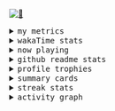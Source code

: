 [![🐙](https://hits.seeyoufarm.com/api/count/incr/badge.svg?url=https%3A%2F%2Fgithub.com%2Fktnkk%2Fhit-counter&count_bg=%23070707&title_bg=%23070707&icon=&icon_color=%23E7E7E7&title=visitors&edge_flat=true)](https://hits.seeyoufarm.com)

<details>
  <summary> <samp>my metrics</samp></summary>
  
  <br>
  
 ![🐳](https://github.com/kkhys/kkhys/blob/main/github-metrics.svg)
  
  ***
</details>

<details>
  <summary> <samp>wakaTime stats</samp></summary>
  
  <br>
  
<!--START_SECTION:waka-->
![Code Time](http://img.shields.io/badge/Code%20Time-4%2C171%20hrs%2012%20mins-blue)

**🐱 My GitHub Data** 

> 📦 5.1 MB Used in GitHub's Storage 
 > 
> 🏆 2,089 Contributions in the Year 2024
 > 
> 💼 Opted to Hire
 > 
> 📜 9 Public Repositories 
 > 
> 🔑 23 Private Repositories 
 > 
**I'm a Night 🦉** 

```text
🌞 Morning                10677 commits       ███████░░░░░░░░░░░░░░░░░░   26.99 % 
🌆 Daytime                8670 commits        █████░░░░░░░░░░░░░░░░░░░░   21.92 % 
🌃 Evening                17200 commits       ███████████░░░░░░░░░░░░░░   43.48 % 
🌙 Night                  3010 commits        ██░░░░░░░░░░░░░░░░░░░░░░░   07.61 % 
```
📅 **I'm Most Productive on Sunday** 

```text
Monday                   4598 commits        ███░░░░░░░░░░░░░░░░░░░░░░   11.62 % 
Tuesday                  5229 commits        ███░░░░░░░░░░░░░░░░░░░░░░   13.22 % 
Wednesday                5287 commits        ███░░░░░░░░░░░░░░░░░░░░░░   13.37 % 
Thursday                 5521 commits        ███░░░░░░░░░░░░░░░░░░░░░░   13.96 % 
Friday                   5553 commits        ████░░░░░░░░░░░░░░░░░░░░░   14.04 % 
Saturday                 6184 commits        ████░░░░░░░░░░░░░░░░░░░░░   15.63 % 
Sunday                   7185 commits        █████░░░░░░░░░░░░░░░░░░░░   18.16 % 
```


📊 **This Week I Spent My Time On** 

```text
🕑︎ Time Zone: Asia/Tokyo

💬 Programming Languages: 
Other                    52 hrs 52 mins      ███████████████████░░░░░░   75.00 % 
TypeScript               5 hrs 45 mins       ██░░░░░░░░░░░░░░░░░░░░░░░   08.17 % 
Java                     4 hrs 45 mins       ██░░░░░░░░░░░░░░░░░░░░░░░   06.74 % 
HTML                     2 hrs 19 mins       █░░░░░░░░░░░░░░░░░░░░░░░░   03.30 % 
Play2                    1 hr 48 mins        █░░░░░░░░░░░░░░░░░░░░░░░░   02.57 % 

🔥 Editors: 
Chrome                   52 hrs 56 mins      ███████████████████░░░░░░   75.11 % 
IntelliJ IDEA            8 hrs 20 mins       ███░░░░░░░░░░░░░░░░░░░░░░   11.83 % 
WebStorm                 7 hrs 22 mins       ███░░░░░░░░░░░░░░░░░░░░░░   10.46 % 
Intellijidea             1 hr 23 mins        ░░░░░░░░░░░░░░░░░░░░░░░░░   01.97 % 
DataGrip                 26 mins             ░░░░░░░░░░░░░░░░░░░░░░░░░   00.63 % 

💻 Operating System: 
Mac                      70 hrs 29 mins      █████████████████████████   100.00 % 
```


 Last Updated on 2024/07/20 18:44:49 UTC
<!--END_SECTION:waka-->
  
  ***
</details>


<details>
  <summary> <samp>now playing</samp></summary>
  
  <br>
 
 [![🐟](https://spotify-github-profile.vercel.app/api/view?uid=31ryofms4dnv7mrohhepo4c4zgqu&cover_image=true&theme=default&show_offline=false&background_color=121212&bar_color=53b14f&bar_color_cover=false)](https://open.spotify.com/user/31ryofms4dnv7mrohhepo4c4zgqu)
  
  ***
</details>

<details>
  <summary> <samp>github readme stats</samp></summary>
  
  <br>
  
 <p align="left"> 
  <img alt="🐠" src="https://github-readme-stats.vercel.app/api?username=kkhys&count_private=true&show_icons=true&theme=dark&include_all_commits=true" />
  <img alt="🐟" src="https://github-readme-stats.vercel.app/api/top-langs/?username=kkhys&layout=compact&theme=dark&langs_count=10&hide=HTML,CSS,SCSS" />
</p>
  
  ***
</details>

<details>
  <summary> <samp>profile trophies</samp></summary>
  
  <br>
  
  [![🐬](https://github-profile-trophy.vercel.app/?username=kkhys&rank=SECRET,SSS,SS,S,AAA,AA,A&theme=darkhub&row=1&margin-w=10&no-bg=true)](https://github.com/ryo-ma/github-profile-trophy)
  
  ***
</details>

<details>
  <summary> <samp>summary cards</samp></summary>
  
  <br>
  
  ![🐋](https://github-profile-summary-cards.vercel.app/api/cards/profile-details?username=kkhys&theme=github_dark)
  ![🦑](https://github-profile-summary-cards.vercel.app/api/cards/repos-per-language?username=kkhys&theme=github_dark)
  ![🦭](https://github-profile-summary-cards.vercel.app/api/cards/most-commit-language?username=kkhys&theme=github_dark)
  ![🦀](https://github-profile-summary-cards.vercel.app/api/cards/stats?username=kkhys&theme=github_dark)
  ![🦈](https://github-profile-summary-cards.vercel.app/api/cards/productive-time?username=kkhys&theme=github_dark)
  
  ***
</details>

<details>
  <summary> <samp>streak stats</samp></summary>
  
  <br>
  
  [![🐠](http://github-readme-streak-stats.herokuapp.com?user=kkhys&theme=dark)](https://git.io/streak-stats)
  
  ***
</details>

<details>
  <summary> <samp>activity graph</samp></summary>
  
  <br>
  
  [![🐡](https://github-readme-activity-graph.vercel.app/graph?username=kkhys&theme=xcode)](https://github.com/ashutosh00710/github-readme-activity-graph)
  
  ***
</details>
